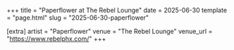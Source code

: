 +++
title = "Paperflower at The Rebel Lounge"
date = 2025-06-30
template = "page.html"
slug = "2025-06-30-paperflower"

[extra]
artist = "Paperflower"
venue = "The Rebel Lounge"
venue_url = "https://www.rebelphx.com/"
+++
